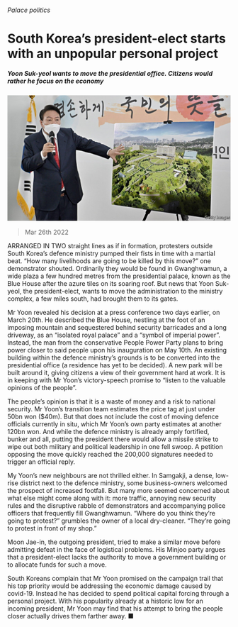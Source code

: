 ###### Palace politics

# South Korea’s president-elect starts with an unpopular personal project 

##### Yoon Suk-yeol wants to move the presidential office. Citizens would rather he focus on the economy 

![image](images/20220326_asp501.jpg) 

> Mar 26th 2022 

ARRANGED IN TWO straight lines as if in formation, protesters outside South Korea’s defence ministry pumped their fists in time with a martial beat. “How many livelihoods are going to be killed by this move?” one demonstrator shouted. Ordinarily they would be found in Gwanghwamun, a wide plaza a few hundred metres from the presidential palace, known as the Blue House after the azure tiles on its soaring roof. But news that Yoon Suk-yeol, the president-elect, wants to move the administration to the ministry complex, a few miles south, had brought them to its gates.

Mr Yoon revealed his decision at a press conference two days earlier, on March 20th. He described the Blue House, nestling at the foot of an imposing mountain and sequestered behind security barricades and a long driveway, as an “isolated royal palace” and a “symbol of imperial power”. Instead, the man from the conservative People Power Party plans to bring power closer to said people upon his inauguration on May 10th. An existing building within the defence ministry’s grounds is to be converted into the presidential office (a residence has yet to be decided). A new park will be built around it, giving citizens a view of their government hard at work. It is in keeping with Mr Yoon’s victory-speech promise to “listen to the valuable opinions of the people”.


The people’s opinion is that it is a waste of money and a risk to national security. Mr Yoon’s transition team estimates the price tag at just under 50bn won ($40m). But that does not include the cost of moving defence officials currently in situ, which Mr Yoon’s own party estimates at another 120bn won. And while the defence ministry is already amply fortified, bunker and all, putting the president there would allow a missile strike to wipe out both military and political leadership in one fell swoop. A petition opposing the move quickly reached the 200,000 signatures needed to trigger an official reply.

My Yoon’s new neighbours are not thrilled either. In Samgakji, a dense, low-rise district next to the defence ministry, some business-owners welcomed the prospect of increased footfall. But many more seemed concerned about what else might come along with it: more traffic, annoying new security rules and the disruptive rabble of demonstrators and accompanying police officers that frequently fill Gwanghwamun. “Where do you think they’re going to protest?” grumbles the owner of a local dry-cleaner. “They’re going to protest in front of my shop.”

Moon Jae-in, the outgoing president, tried to make a similar move before admitting defeat in the face of logistical problems. His Minjoo party argues that a president-elect lacks the authority to move a government building or to allocate funds for such a move.

South Koreans complain that Mr Yoon promised on the campaign trail that his top priority would be addressing the economic damage caused by covid-19. Instead he has decided to spend political capital forcing through a personal project. With his popularity already at a historic low for an incoming president, Mr Yoon may find that his attempt to bring the people closer actually drives them farther away. ■

